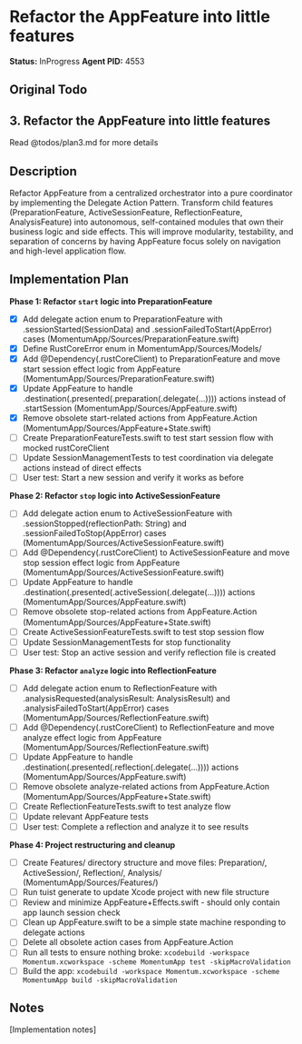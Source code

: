 # Refactor the AppFeature into little features
**Status:** InProgress
**Agent PID:** 4553

## Original Todo
## 3. Refactor the AppFeature into little features

Read @todos/plan3.md for more details

## Description
Refactor AppFeature from a centralized orchestrator into a pure coordinator by implementing the Delegate Action Pattern. Transform child features (PreparationFeature, ActiveSessionFeature, ReflectionFeature, AnalysisFeature) into autonomous, self-contained modules that own their business logic and side effects. This will improve modularity, testability, and separation of concerns by having AppFeature focus solely on navigation and high-level application flow.

## Implementation Plan
**Phase 1: Refactor `start` logic into PreparationFeature**
- [x] Add delegate action enum to PreparationFeature with .sessionStarted(SessionData) and .sessionFailedToStart(AppError) cases (MomentumApp/Sources/PreparationFeature.swift)
- [x] Define RustCoreError enum in MomentumApp/Sources/Models/
- [x] Add @Dependency(\.rustCoreClient) to PreparationFeature and move start session effect logic from AppFeature (MomentumApp/Sources/PreparationFeature.swift)
- [x] Update AppFeature to handle .destination(.presented(.preparation(.delegate(...)))) actions instead of .startSession (MomentumApp/Sources/AppFeature.swift)
- [x] Remove obsolete start-related actions from AppFeature.Action (MomentumApp/Sources/AppFeature+State.swift)
- [ ] Create PreparationFeatureTests.swift to test start session flow with mocked rustCoreClient
- [ ] Update SessionManagementTests to test coordination via delegate actions instead of direct effects
- [ ] User test: Start a new session and verify it works as before

**Phase 2: Refactor `stop` logic into ActiveSessionFeature**
- [ ] Add delegate action enum to ActiveSessionFeature with .sessionStopped(reflectionPath: String) and .sessionFailedToStop(AppError) cases (MomentumApp/Sources/ActiveSessionFeature.swift)
- [ ] Add @Dependency(\.rustCoreClient) to ActiveSessionFeature and move stop session effect logic from AppFeature (MomentumApp/Sources/ActiveSessionFeature.swift)
- [ ] Update AppFeature to handle .destination(.presented(.activeSession(.delegate(...)))) actions (MomentumApp/Sources/AppFeature.swift)
- [ ] Remove obsolete stop-related actions from AppFeature.Action (MomentumApp/Sources/AppFeature+State.swift)
- [ ] Create ActiveSessionFeatureTests.swift to test stop session flow
- [ ] Update SessionManagementTests for stop functionality
- [ ] User test: Stop an active session and verify reflection file is created

**Phase 3: Refactor `analyze` logic into ReflectionFeature**
- [ ] Add delegate action enum to ReflectionFeature with .analysisRequested(analysisResult: AnalysisResult) and .analysisFailedToStart(AppError) cases (MomentumApp/Sources/ReflectionFeature.swift)
- [ ] Add @Dependency(\.rustCoreClient) to ReflectionFeature and move analyze effect logic from AppFeature (MomentumApp/Sources/ReflectionFeature.swift)
- [ ] Update AppFeature to handle .destination(.presented(.reflection(.delegate(...)))) actions (MomentumApp/Sources/AppFeature.swift)
- [ ] Remove obsolete analyze-related actions from AppFeature.Action (MomentumApp/Sources/AppFeature+State.swift)
- [ ] Create ReflectionFeatureTests.swift to test analyze flow
- [ ] Update relevant AppFeature tests
- [ ] User test: Complete a reflection and analyze it to see results

**Phase 4: Project restructuring and cleanup**
- [ ] Create Features/ directory structure and move files: Preparation/, ActiveSession/, Reflection/, Analysis/ (MomentumApp/Sources/Features/)
- [ ] Run tuist generate to update Xcode project with new file structure
- [ ] Review and minimize AppFeature+Effects.swift - should only contain app launch session check
- [ ] Clean up AppFeature.swift to be a simple state machine responding to delegate actions
- [ ] Delete all obsolete action cases from AppFeature.Action
- [ ] Run all tests to ensure nothing broke: `xcodebuild -workspace Momentum.xcworkspace -scheme MomentumApp test -skipMacroValidation`
- [ ] Build the app: `xcodebuild -workspace Momentum.xcworkspace -scheme MomentumApp build -skipMacroValidation`

## Notes
[Implementation notes]